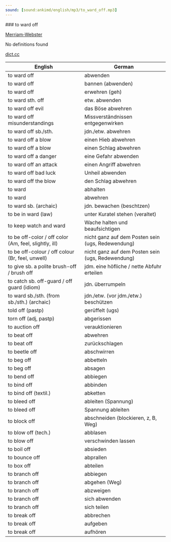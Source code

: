 ```yaml
---
sound: [sound:ankimd/english/mp3/to_ward_off.mp3]
---
```


\### to ward off

[Merriam-Webster](https://www.merriam-webster.com/dictionary/to+ward+off)

No definitions found

[dict.cc](https://www.dict.cc/to+ward+off)

| English        | German       |
| -------------- | ------------ |
| to ward off | abwenden |
| to ward off | bannen (abwenden) |
| to ward off | erwehren (geh) |
| to ward sth. off | etw. abwenden |
| to ward off evil | das Böse abwehren |
| to ward off misunderstandings | Missverständnissen entgegenwirken |
| to ward off sb./sth. | jdn./etw. abwehren |
| to ward off a blow | einen Hieb abwehren |
| to ward off a blow | einen Schlag abwehren |
| to ward off a danger | eine Gefahr abwenden |
| to ward off an attack | einen Angriff abwehren |
| to ward off bad luck | Unheil abwenden |
| to ward off the blow | den Schlag abwehren |
| to ward | abhalten |
| to ward | abwehren |
| to ward sb. (archaic) | jdn. bewachen (beschtzen) |
| to be in ward (law) | unter Kuratel stehen (veraltet) |
| to keep watch and ward | Wache halten und beaufsichtigen |
| to be off-color / off color (Am, feel, slightly, ill) | nicht ganz auf dem Posten sein (ugs, Redewendung) |
| to be off-colour / off colour (Br, feel, unwell) | nicht ganz auf dem Posten sein (ugs, Redewendung) |
| to give sb. a polite brush-off / brush off | jdm. eine höfliche / nette Abfuhr erteilen |
| to catch sb. off-guard / off guard (idiom) | jdn. überrumpeln |
| to ward sb./sth. (from sb./sth.) (archaic) | jdn./etw. (vor jdm./etw.) beschützen |
| told off (pastp) | gerüffelt (ugs) |
| torn off (adj, pastp) | abgerissen |
| to auction off | verauktionieren |
| to beat off | abwehren |
| to beat off | zurückschlagen |
| to beetle off | abschwirren |
| to beg off | abbetteln |
| to beg off | absagen |
| to bend off | abbiegen |
| to bind off | abbinden |
| to bind off (textil.) | abketten |
| to bleed off | ableiten (Spannung) |
| to bleed off | Spannung ableiten |
| to block off | abschneiden (blockieren, z, B, Weg) |
| to blow off (tech.) | abblasen |
| to blow off | verschwinden lassen |
| to boil off | absieden |
| to bounce off | abprallen |
| to box off | abteilen |
| to branch off | abbiegen |
| to branch off | abgehen (Weg) |
| to branch off | abzweigen |
| to branch off | sich abwenden |
| to branch off | sich teilen |
| to break off | abbrechen |
| to break off | aufgeben |
| to break off | aufhören |
